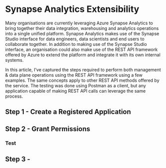 # Synapse Analytics Extensibility

Many organisations are currently leveraging Azure Synapse Analytics to bring together their data integration, warehousing and analytics operations into a single unified platform. Synapse Analytics makes use of the Synapse Studio interface for data engineers, data scientists and end users to collaborate together. In addition to making use of the Synapse Studio interface, an organisation could also make use of the REST API framework offered by Azure to extend the platform and integrate it with its own internal systems.

In this article, I've captured the steps required to perform both management & data plane operations using the REST API framework using a few examples. The same concepts apply to other REST API methods offered by the service. The testing was done using Postman as a client, but any application capable of making REST API calls can leverage the same process.

## Step 1 - Create a Registered Application

## Step 2 - Grant Permissions

### Test

## Step 3 - 
